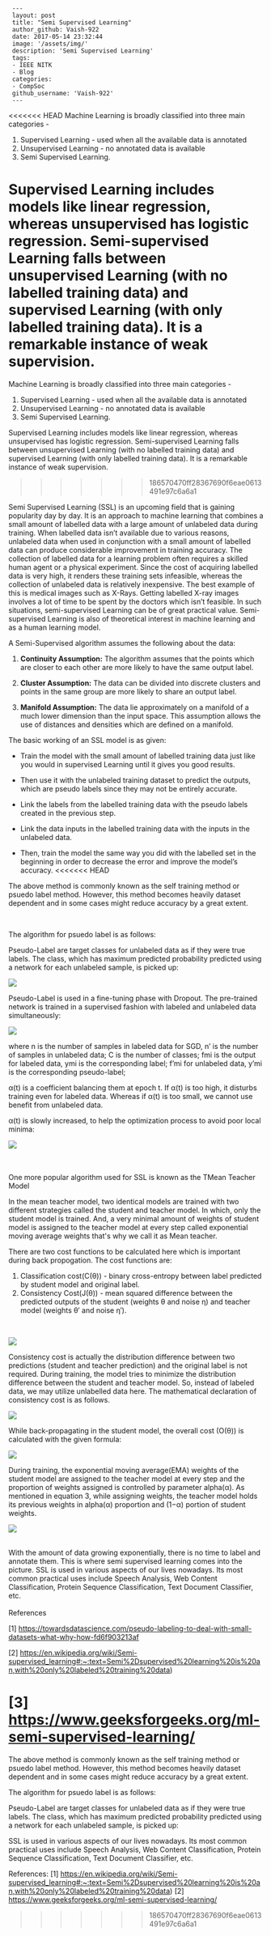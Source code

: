 ```
 ---
 layout: post
 title: "Semi Supervised Learning"
 author_github: Vaish-922
 date: 2017-05-14 23:32:44
 image: '/assets/img/'
 description: 'Semi Supervised Learning'
 tags:
 - IEEE NITK
 - Blog
 categories:
 - CompSoc
 github_username: 'Vaish-922'
 ---
```

<<<<<<< HEAD
Machine Learning is broadly classified into three main categories -

1. Supervised Learning - used when all the available data is annotated
2. Unsupervised Learning - no annotated data is available
3. Semi Supervised Learning.  

Supervised Learning includes models like linear regression, whereas unsupervised has logistic regression. Semi-supervised Learning falls between unsupervised Learning (with no labelled training data) and supervised Learning (with only labelled training data). It is a remarkable instance of weak supervision.
=======
Machine Learning is broadly classified into three main categories - 
1. Supervised Learning - used when all the available data is annotated
2. Unsupervised Learning - no annotated data is available
3. Semi Supervised Learning. 

Supervised Learning includes models like linear regression, whereas unsupervised has logistic regression. Semi-supervised Learning falls between unsupervised Learning (with no labelled training data) and supervised Learning (with only labelled training data). It is a remarkable instance of weak supervision. 
>>>>>>> 186570470ff28367690f6eae0613491e97c6a6a1

  
  

Semi Supervised Learning (SSL) is an upcoming field that is gaining popularity day by day. It is an approach to machine learning that combines a small amount of labelled data with a large amount of unlabeled data during training. When labelled data isn’t available due to various reasons, unlabeled data when used in conjunction with a small amount of labelled data can produce considerable improvement in training accuracy. The collection of labelled data for a learning problem often requires a skilled human agent or a physical experiment. Since the cost of acquiring labelled data is very high, it renders these training sets infeasible, whereas the collection of unlabeled data is relatively inexpensive. The best example of this is medical images such as X-Rays. Getting labelled X-ray images involves a lot of time to be spent by the doctors which isn’t feasible. In such situations, semi-supervised Learning can be of great practical value. Semi-supervised Learning is also of theoretical interest in machine learning and as a human learning model.

  

A Semi-Supervised algorithm assumes the following about the data:

  

1.  **Continuity Assumption:** The algorithm assumes that the points which are closer to each other are more likely to have the same output label.
    
2.  **Cluster Assumption:** The data can be divided into discrete clusters and points in the same group are more likely to share an output label.
    
3.  **Manifold Assumption:** The data lie approximately on a manifold of a much lower dimension than the input space. This assumption allows the use of distances and densities which are defined on a manifold.
    

  

The basic working of an SSL model is as given:

-   Train the model with the small amount of labelled training data just like you would in supervised Learning until it gives you good results.
    
-   Then use it with the unlabeled training dataset to predict the outputs, which are pseudo labels since they may not be entirely accurate.
    
-   Link the labels from the labelled training data with the pseudo labels created in the previous step.
    
-   Link the data inputs in the labelled training data with the inputs in the unlabeled data.
    
-   Then, train the model the same way you did with the labelled set in the beginning in order to decrease the error and improve the model’s accuracy.
<<<<<<< HEAD

The above method is commonly known as the self training method or psuedo label method. However, this method becomes heavily dataset dependent and in some cases might reduce accuracy by a great extent. 

</br>

The algorithm for psuedo label is as follows:

Pseudo-Label are target classes for unlabeled data as if they were true labels. The class, which has maximum predicted probability predicted using a network for each unlabeled sample, is picked up:

![](2022-09-02-16-29-09.png)

Pseudo-Label is used in a fine-tuning phase with Dropout. The pre-trained network is trained in a supervised fashion with labeled and unlabeled data simultaneously:

![](2022-09-02-16-29-54.png)

where n is the number of samples in labeled data for SGD, n’ is the number of samples in unlabeled data; C is the number of classes;
fmi is the output for labeled data, ymi is the corresponding label;
f’mi for unlabeled data, y’mi is the corresponding pseudo-label;

α(t) is a coefficient balancing them at epoch t. If α(t) is too high, it disturbs training even for labeled data. Whereas if α(t) is too small, we cannot use benefit from unlabeled data.

α(t) is slowly increased, to help the optimization process to avoid poor local minima:

![](2022-09-02-16-30-39.png)


</br> </br>
One more popular algorithm used for SSL is known as the TMean Teacher Model

In the mean teacher model, two identical models are trained with two different strategies called the student and teacher model. In which, only the student model is trained. And, a very minimal amount of weights of student model is assigned to the teacher model at every step called exponential moving average weights that's why we call it as Mean teacher.

There are two cost functions to be calculated here which is important during back propogation. The cost functions are:
1. Classification cost(C(θ)) - binary cross-entropy between label predicted by student model and original label. 
2. Consistency Cost(J(θ)) - mean squared difference between the predicted outputs of the student (weights θ and noise η) and teacher model (weights θ′ and noise η′).

</br>

![](2022-09-02-16-36-42.png)

Consistency cost is actually the distribution difference between two predictions (student and teacher prediction) and the original label is not required. During training, the model tries to minimize the distribution difference between the student and teacher model. So, instead of labeled data, we may utilize unlabelled data here. The mathematical declaration of consistency cost is as follows.

![](2022-09-02-16-44-23.png)

While back-propagating in the student model, the overall cost
(O(θ)) is calculated with the given formula:

![](2022-09-02-16-45-11.png)

During training, the exponential moving average(EMA) weights of the student model are assigned to the teacher model at every step and the proportion of weights assigned is controlled by parameter alpha(α). As mentioned in equation 3, while assigning weights, the teacher model holds its previous weights in alpha(α) proportion and (1−α) portion of student weights.

![](2022-09-02-16-46-44.png)


</br>  
With the amount of data growing exponentially, there is no time to label and annotate them. This is where semi supervised learning comes into the picture. 
SSL is used in various aspects of our lives nowadays. Its most common practical uses include Speech Analysis, Web Content Classification, Protein Sequence Classification, Text Document Classifier, etc. 
</br> </br>
References

[1] https://towardsdatascience.com/pseudo-labeling-to-deal-with-small-datasets-what-why-how-fd6f903213af

[2] https://en.wikipedia.org/wiki/Semi-supervised_learning#:~:text=Semi%2Dsupervised%20learning%20is%20an,with%20only%20labeled%20training%20data)

[3] https://www.geeksforgeeks.org/ml-semi-supervised-learning/
=======

The above method is commonly known as the self training method or psuedo label method. However, this method becomes heavily dataset dependent and in some cases might reduce accuracy by a great extent. 

The algorithm for psuedo label is as follows:

Pseudo-Label are target classes for unlabeled data as if they were true labels. The class, which has maximum predicted probability predicted using a network for each unlabeled sample, is picked up:


    

SSL is used in various aspects of our lives nowadays. Its most common practical uses include Speech Analysis, Web Content Classification, Protein Sequence Classification, Text Document Classifier, etc.

References:
[1] https://en.wikipedia.org/wiki/Semi-supervised_learning#:~:text=Semi%2Dsupervised%20learning%20is%20an,with%20only%20labeled%20training%20data)
[2] https://www.geeksforgeeks.org/ml-semi-supervised-learning/
>>>>>>> 186570470ff28367690f6eae0613491e97c6a6a1
